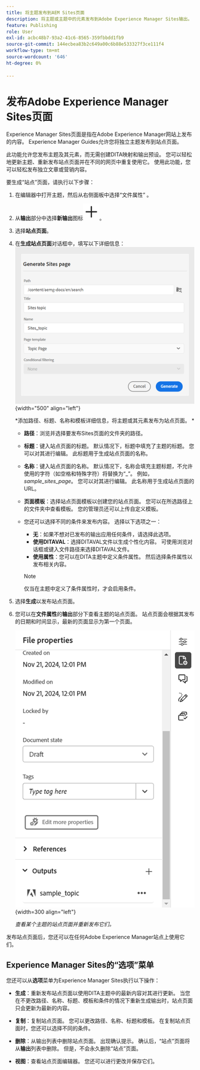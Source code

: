 ```yaml
---
title: 将主题发布到AEM Sites页面
description: 将主题或主题中的元素发布到Adobe Experience Manager Sites输出。  了解如何查看呈现的主题的Experience Manager Sites页面并重新发布它们。
feature: Publishing
role: User
exl-id: acbc48b7-93a2-41c6-8565-359fbbdd1fb9
source-git-commit: 144ecbea83b2c649a00c6b88e533327f3ce111f4
workflow-type: tm+mt
source-wordcount: '646'
ht-degree: 0%

---
```


# 发布Adobe Experience Manager Sites页面


Experience Manager Sites页面是指在Adobe Experience Manager网站上发布的内容。 Experience Manager Guides允许您将独立主题发布到站点页面。

此功能允许您发布主题及其元素，而无需创建DITA映射和输出预设。 您可以轻松地更新主题、重新发布站点页面并在不同的网页中重复使用它。 使用此功能，您可以轻松发布独立文章或营销内容。

要生成“站点”页面，请执行以下步骤：


1. 在编辑器中打开主题，然后从右侧面板中选择“文件属性” 。
1. 从&#x200B;**输出**&#x200B;部分中选择&#x200B;**新输出**&#x200B;图标![新输出图标](./images/Add_icon.svg)。
1. 选择&#x200B;**站点页面**。
1. 在&#x200B;**生成站点页面**&#x200B;对话框中，填写以下详细信息：
   ![在生成站点页面中添加路径和模板详细信息](images/aem-sites-page-generate.png){width="500" align="left"}

   *添加路径、标题、名称和模板详细信息，将主题或其元素发布为站点页面。 *

   * **路径**：浏览并选择要发布Sites页面的文件夹的路径。
   * **标题**：键入站点页面的标题。 默认情况下，标题中填充了主题的标题。 您可以对其进行编辑。 此标题用于生成站点页面的名称。
   * **名称**：键入站点页面的名称。 默认情况下，名称会填充主题标题，不允许使用的字符（如空格和特殊字符）将替换为“_”。 例如，*sample_sites_page*。 您可以对其进行编辑。 此名称用于生成站点页面的URL。
   * **页面模板**：选择站点页面模板以创建您的站点页面。 您可以在所选路径上的文件夹中查看模板。 您的管理员还可以上传自定义模板。


   * 您还可以选择不同的条件来发布内容。  选择以下选项之一：


      * **无**：如果不想对已发布的输出应用任何条件，请选择此选项。
      * **使用DITAVAL**：选择DITAVAL文件以生成个性化内容。 可使用浏览对话框或键入文件路径来选择DITAVAL文件。
      * **使用属性**：您可以在DITA主题中定义条件属性。 然后选择条件属性以发布相关内容。

     >[!NOTE]
     > 
     >仅当在主题中定义了条件属性时，才会启用条件。



1. 选择&#x200B;**生成**&#x200B;以发布站点页面。
1. 您可以在&#x200B;**文件属性**&#x200B;的&#x200B;**输出**&#x200B;部分下查看主题的站点页面。 站点页面会根据其发布的日期和时间显示，最新的页面显示为第一个页面。

   ![查看主题的站点页面](images/aem-sites-output-new.png){width=300 align=&quot;left&quot;}

   *查看某个主题的站点页面并重新发布它们。*

发布站点页面后，您还可以在任何Adobe Experience Manager站点上使用它们。


## Experience Manager Sites的“选项”菜单

您还可以从&#x200B;**选项**&#x200B;菜单为Experience Manager Sites执行以下操作：

* **生成**：重新发布站点页面以使用DITA主题中的最新内容对其进行更新。 当您在不更改路径、名称、标题、模板和条件的情况下重新生成输出时，站点页面只会更新为最新的内容。

* **复制**：复制站点页面。 您可以更改路径、名称、标题和模板。 在复制站点页面时，您还可以选择不同的条件。

* **删除**：从输出列表中删除站点页面。 出现确认提示。 确认后，“站点”页面将从&#x200B;**输出**&#x200B;列表中删除。 但是，不会永久删除“站点”页面。

* **视图**：查看站点页面编辑器。 您还可以进行更改并保存它们。
